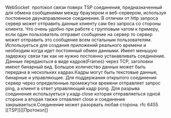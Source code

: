 WebSocket   протокол связи поверх TSP соединения, предназначенный для обмена сообщениями между браузером и веб-сервером, используя постоянное двунаправленное соединение. В отличии от http запроса сервер может отправить данные клиенту сам без запроса со стороны клиента. Что очень удобно при работе  с групповым чатом к примеру, если один пользователь отправит сообщение на сервер то сервер может отправить это сообщение всем остальным пользователям. Используеться для создания приложений реального времени и необходим когда идет постоянный обмен данными. Имеет меньшую задержку связи так как не нужно постоянно устанавливать соединение. Данные передаються в виде кадров(Frames) через TCP, заголовки имеют бинарный вид. Большое количество данных может быть передана в нескольких кадрах.Кадры могут быть текстовые данные, бинарные и управляющие. Для поддержания открытого соединения сервер через определенные промежутки времени отправляет запрос ping, а клиент в ответ управляющий кадр pong. Для разрыва соединения используеться у.кадр close которая отправляеться одной стороне а вторая также отпавляет close и соединение закрываеться.Соединение может разорвать любая сторона.  rfc 6455 [[TSP]][[Протокол]]